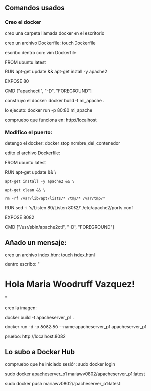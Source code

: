 ## Comandos usados

### Creo el docker

creo una carpeta llamada docker en el escritorio

creo un archivo Dockerfile: touch Dockerfile

escribo dentro con: vim Dockerfile

FROM ubuntu:latest

RUN apt-get update && apt-get install -y apache2

EXPOSE 80

CMD ["apachectl", "-D", "FOREGROUND"]

construyo el docker: docker build -t mi_apache .

lo ejecuto: docker run -p 80:80 mi_apache

compruebo que funciona en: http://localhost


### Modifico el puerto: 

detengo el docker: docker stop nombre_del_contenedor

edito el archivo Dockerfile:

FROM ubuntu:latest

RUN apt-get update && \

    apt-get install -y apache2 && \
    
    apt-get clean && \
    
    rm -rf /var/lib/apt/lists/* /tmp/* /var/tmp/*
    
RUN sed -i 's/Listen 80/Listen 8082/' /etc/apache2/ports.conf

EXPOSE 8082

CMD ["/usr/sbin/apache2ctl", "-D", "FOREGROUND"]


## Añado un mensaje:

creo un archivo index.htm: touch index.html

dentro escribo: "<h1> Hola Maria Woodruff Vazquez! </h1>"

creo la imagen:

docker build -t apacheserver_p1 .

docker run -d -p 8082:80 --name apacheserver_p1 apacheserver_p1

pruebo: http://localhost:8082


## Lo subo a Docker Hub

compruebo que he iniciado sesión: sudo docker login

sudo docker apacheserver_p1 mariawv0802/apacheserver_p1:latest

sudo docker push mariawv0802/apacheserver_p1:latest


